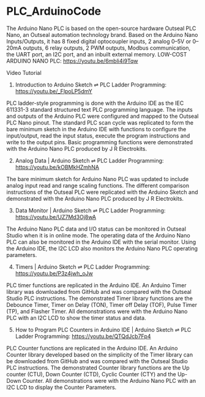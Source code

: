 # PLC_ArduinoCode

The Arduino Nano PLC is based on the open-source hardware Outseal PLC Nano, an Outseal automation technology brand. Based on the Arduino Nano Inputs/Outputs, it has 8 fixed digital optocoupler inputs, 2 analog 0–5V or 0–20mA outputs, 6 relay outputs, 2 PWM outputs, Modbus communication, the UART port, an I2C port, and an inbuilt external memory.
LOW-COST ARDUINO NANO PLC: https://youtu.be/6mbli4i9Tqw

Video Tutorial
1. Introduction to Arduino Sketch ⇌ PLC Ladder Programming: https://youtu.be/_FlpoLP5dmY

PLC ladder-style programming is done with the Arduino IDE as the IEC 611331-3 standard structured text PLC programming language. The inputs and outputs of the Arduino PLC were configured and mapped to the Outseal PLC Nano pinout. The standard PLC scan cycle was replicated to form the bare minimum sketch in the Arduino IDE with functions to configure the input/output, read the input status, execute the program instructions and write to the output pins. Basic programming functions were demonstrated with the Arduino Nano PLC produced by J R Electrokits.

2. Analog Data | Arduino Sketch ⇌ PLC Ladder Programming: https://youtu.be/kOBMkHZmhNA

The bare minimum sketch for Arduino Nano PLC was updated to include analog input read and range scaling functions. The different comparison instructions of the Outseal PLC were replicated with the Arduino Sketch and demonstrated with the Arduino Nano PLC produced by J R Electrokits.

3. Data Monitor | Arduino Sketch ⇌ PLC Ladder Programming: https://youtu.be/UZ7Md3Oj8wA

The Arduino Nano PLC data and I/O status can be monitored in Outseal Studio when it is in online mode. The operating data of the Arduino Nano PLC can also be monitored in the Arduino IDE with the serial monitor. Using the Arduino IDE, the I2C LCD also monitors the Arduino Nano PLC operating parameters.

4. Timers | Arduino Sketch ⇌ PLC Ladder Programming: https://youtu.be/P3z4jwh_oJw

PLC timer functions are replicated in the Arduino IDE. An Arduino Timer library was downloaded from GitHub and was compared with the Outseal Studio PLC instructions. The demonstrated Timer library functions are the Debounce Timer, Timer on Delay (TON), Timer off Delay (TOF), Pulse Timer (TP), and Flasher Timer. All demonstrations were with the Arduino Nano PLC with an I2C LCD to show the timer status and data.

5. How to Program PLC Counters in Arduino IDE  | Arduino Sketch ⇌ PLC Ladder Programming: https://youtu.be/QTQdJcb7Fp4

PLC Counter functions are replicated in the Arduino IDE. An Arduino Counter library developed based on the simplicity of the Timer library can be downloaded from GitHub and was compared with the Outseal Studio PLC instructions. The demonstrated Counter library functions are the Up counter (CTU), Down Counter (CTD), Cyclic Counter (CTY) and the Up-Down Counter. All demonstrations were with the Arduino Nano PLC with an I2C LCD to display the Counter Parameters.
